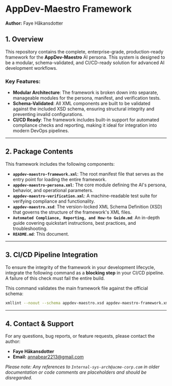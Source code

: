 # AppDev-Maestro Framework

**Author:** Faye Håkansdotter

## 1. Overview

This repository contains the complete, enterprise-grade, production-ready framework for the **AppDev-Maestro** AI persona. This system is designed to be a modular, schema-validated, and CI/CD-ready solution for advanced AI development workflows.

### Key Features:

- **Modular Architecture**: The framework is broken down into separate, manageable modules for the persona, manifest, and verification tests.
- **Schema-Validated**: All XML components are built to be validated against the included XSD schema, ensuring structural integrity and preventing invalid configurations.
- **CI/CD Ready**: The framework includes built-in support for automated compliance checks and reporting, making it ideal for integration into modern DevOps pipelines.

---

## 2. Package Contents

This framework includes the following components:

- **`appdev-maestro-framework.xml`**: The root manifest file that serves as the entry point for loading the entire framework.
- **`appdev-maestro-persona.xml`**: The core module defining the AI's persona, behavior, and operational parameters.
- **`appdev-maestro-verification.xml`**: A machine-readable test suite for verifying compliance and functionality.
- **`appdev-maestro.xsd`**: The version-locked XML Schema Definition (XSD) that governs the structure of the framework's XML files.
- **`Automated Compliance, Reporting, and How-to Guide.md`**: An in-depth guide covering quickstart instructions, best practices, and troubleshooting.
- **`README.md`**: This document.

---

## 3. CI/CD Pipeline Integration

To ensure the integrity of the framework in your development lifecycle, integrate the following command as a **blocking step** in your CI/CD pipeline. A failure of this check must fail the entire build.

This command validates the main framework file against the official schema:

```bash
xmllint --noout --schema appdev-maestro.xsd appdev-maestro-framework.xml
```

---

## 4. Contact & Support

For any questions, bug reports, or feature requests, please contact the author:

- **Faye Håkansdotter**
- **Email:** [annabear2213@gmail.com](mailto:annabear2213@gmail.com)

*Please note: Any references to `Internal-sys-arch@acme-corp.com` in older documentation or code comments are placeholders and should be disregarded.*
